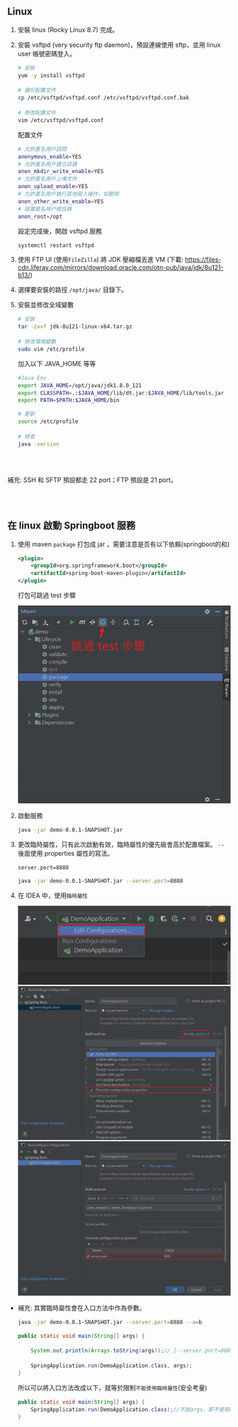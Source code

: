 ## Linux
1. 安裝 linux (Rocky Linux 8.7) 完成。
2. 安裝 vsftpd (very security ftp daemon)，預設連線使用 sftp，並用 linux user 帳號密碼登入。
    ```sh
    # 安裝
    yum -y install vsftpd

    # 備份配置文件
    cp /etc/vsftpd/vsftpd.conf /etc/vsftpd/vsftpd.conf.bak

    # 修改配置文件
    vim /etc/vsftpd/vsftpd.conf
    ```
    配置文件
    ```sh
    # 允許匿名用戶訪問
    anonymous_enable=YES
    # 允許匿名用戶建立目錄
    anon_mkdir_write_enable=YES
    # 允許匿名用戶上傳文件
    anon_upload_enable=YES
    # 允許匿名用戶執行其他寫入操作，如删除
    anon_other_write_enable=YES
    # 設置匿名用户根目錄
    anon_root=/opt
    ```
    設定完成後，開啟 vsftpd 服務
    ```sh
    systemctl restart vsftpd
    ```
    
3. 使用 FTP UI (使用`FileZilla`) 將 JDK 壓縮檔丟進 VM (下載: https://files-cdn.liferay.com/mirrors/download.oracle.com/otn-pub/java/jdk/8u121-b13/)

4. 選擇要安裝的路徑 `/opt/java/` 目錄下。

5. 安裝並修改全域變數

    ```sh
    # 安裝
    tar -zxvf jdk-8u121-linux-x64.tar.gz

    # 修改環境變數
    sudo vim /etc/profile
    ```
    加入以下 JAVA_HOME 等等

    ```sh
    #Java Env
    export JAVA_HOME=/opt/java/jdk1.8.0_121
    export CLASSPATH=.:$JAVA_HOME/lib/dt.jar:$JAVA_HOME/lib/tools.jar
    export PATH=$PATH:$JAVA_HOME/bin
    ```
    ```sh
    # 更新
    source /etc/profile

    # 檢查 
    java -version
    ```

<br/>

<br/>

補充: SSH 和 SFTP 預設都走 22 port；FTP 預設是 21 port。

<br/>

<br/>

## 在 linux 啟動 Springboot 服務

1. 使用 maven `package` 打包成 jar ，需要注意是否有以下依賴(springboot的和)

    ```xml
    <plugin>
        <groupId>org.springframework.boot</groupId>
        <artifactId>spring-boot-maven-plugin</artifactId>
    </plugin>
    ```

    打包可跳過 test 步驟

    <img src="../../../_image/Snipaste_2023-03-01_20-26-40.png">

2. 啟動服務

    ```sh
    java -jar demo-0.0.1-SNAPSHOT.jar
    ```

3. 更改臨時屬性，只有此次啟動有效，臨時屬性的優先級會高於配置檔案。 `--` 後面使用 properties 屬性的寫法。

    ```properties
    server.port=8888
    ```

    ```sh
    java -jar demo-0.0.1-SNAPSHOT.jar --server.port=8888
    ```

4. 在 IDEA 中，使用`臨時屬性`

    <img src="../../../_image/Snipaste_2023-03-01_20-32-38.png">
    <img src="../../../_image/Snipaste_2023-03-01_20-34-19.png">
    <img src="../../../_image/Snipaste_2023-03-01_20-34-52.png">



* 補充: 其實臨時屬性會在入口方法中作為參數。

    ```sh
    java -jar demo-0.0.1-SNAPSHOT.jar --server.port=8888 --a=b
    ```
    ```java
    public static void main(String[] args) {
        
        System.out.println(Arrays.toString(args));// [--server.port=8081, --a=b]

        SpringApplication.run(DemoApplication.class, args);
    }
    ```
    所以可以將入口方法改成以下，就等於限制`不能使用臨時屬性`(安全考量)
    
    ```java
    public static void main(String[] args) {
        SpringApplication.run(DemoApplication.class);//不放args，即不使用臨時屬性
    }
    ```
